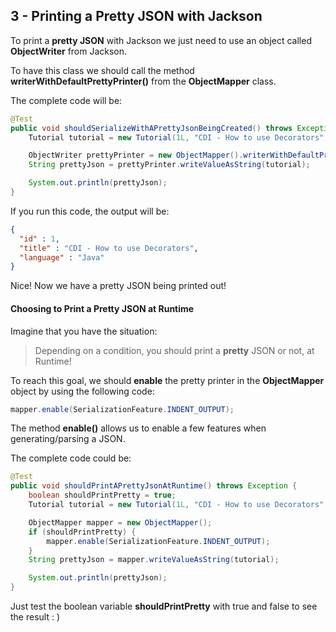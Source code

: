 ## 3 - Printing a Pretty JSON with Jackson

To print a **pretty JSON** with Jackson we just need to use an object called **ObjectWriter** from Jackson.

To have this class we should call the method **writerWithDefaultPrettyPrinter()** from the **ObjectMapper** class.

The complete code will be:

```java
@Test
public void shouldSerializeWithAPrettyJsonBeingCreated() throws Exception {
	Tutorial tutorial = new Tutorial(1L, "CDI - How to use Decorators", "Java");

	ObjectWriter prettyPrinter = new ObjectMapper().writerWithDefaultPrettyPrinter();
	String prettyJson = prettyPrinter.writeValueAsString(tutorial);

	System.out.println(prettyJson);
}
```

If you run this code, the output will be:

```json
{
  "id" : 1,
  "title" : "CDI - How to use Decorators",
  "language" : "Java"
}
```

Nice! Now we have a pretty JSON being printed out!

#### Choosing to Print a Pretty JSON at Runtime

Imagine that you have the situation:

> Depending on a condition, you should print a **pretty** JSON or not, at Runtime!

To reach this goal, we should **enable** the pretty printer in the **ObjectMapper** object by using the following code:

```java
mapper.enable(SerializationFeature.INDENT_OUTPUT);
```

The method **enable()** allows us to enable a few features when generating/parsing a JSON.

The complete code could be:

```java
@Test
public void shouldPrintAPrettyJsonAtRuntime() throws Exception {
	boolean shouldPrintPretty = true;
	Tutorial tutorial = new Tutorial(1L, "CDI - How to use Decorators", "Java");

	ObjectMapper mapper = new ObjectMapper();
	if (shouldPrintPretty) {
		mapper.enable(SerializationFeature.INDENT_OUTPUT);
	}
	String prettyJson = mapper.writeValueAsString(tutorial);

	System.out.println(prettyJson);
}
```

Just test the boolean variable **shouldPrintPretty** with true and false to see the result : )

